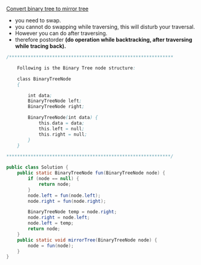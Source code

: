 [Convert binary tree to mirror tree](https://www.codingninjas.com/codestudio/problems/convert-binary-tree-to-mirror-tree_873140?topList=top-trees-interview-questions&leftPanelTab=0)

- you need to swap.
- you cannot do swapping while traversing, this will disturb your traversal.
- However you can do after traversing.
- therefore postorder **(do operation while backtracking, after traversing while tracing back).**

```java
/*************************************************************

    Following is the Binary Tree node structure:

    class BinaryTreeNode
    {

        int data;
        BinaryTreeNode left;
        BinaryTreeNode right;

        BinaryTreeNode(int data) {
            this.data = data;
            this.left = null;
            this.right = null;
        }
    }

*************************************************************/

public class Solution {
    public static BinaryTreeNode fun(BinaryTreeNode node) {
        if (node == null) {
            return node;
        }
        node.left = fun(node.left);
        node.right = fun(node.right);

        BinaryTreeNode temp = node.right;
        node.right = node.left;
        node.left = temp;
        return node;
    }
	public static void mirrorTree(BinaryTreeNode node) {
        node = fun(node);
	}
}
```
